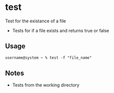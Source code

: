 # test

Test for the existance of a file

- Tests for if a file exists and returns true or false

## Usage

```txt
username@system ~ % test -f "file_name"
```

## Notes

- Tests from the working directory
